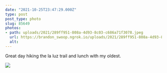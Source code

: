 ```yaml
---
date: "2021-10-25T23:47:29.000Z"
type: post 
post_type: photo
slug: 85649
photos: 
- path: uploads/2021/289ff951-808a-4d93-8c03-c686a71f3078.jpeg
  url: https://brandon_swoop.ngrok.io/uploads/2021/289ff951-808a-4d93-8c03-c686a71f3078.jpeg
  alt: 
---
```

Great day hiking the la luz trail and lunch with my oldest. 


![](/uploads/2021/289ff951-808a-4d93-8c03-c686a71f3078.jpeg)
